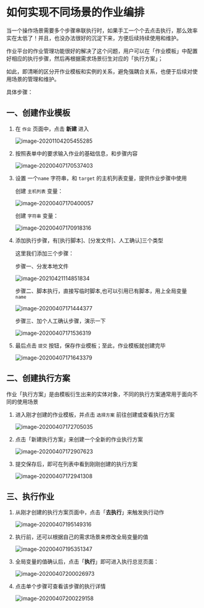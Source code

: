 # 如何实现不同场景的作业编排

当一个操作场景需要多个步骤串联执行时，如果手工一个个去点击执行，那么效率实在太低了！并且，也没办法很好的沉淀下来，方便后续持续使用和维护。

作业平台的作业管理功能很好的解决了这个问题，用户可以在「作业模板」中配置好相应的执行步骤，然后再根据需求场景衍生对应的「执行方案」；

如此，即清晰的区分开作业模板和实例的关系，避免强耦合关系，也便于后续对使用场景的管理和维护。

具体步骤：

## 一、创建作业模板

1. 在 `作业` 页面中，点击 **新建** 进入

   ![image-20201104205455285](https://bkdocs-1252002024.file.myqcloud.com/ZH/6.0/%E4%BD%9C%E4%B8%9A%E5%B9%B3%E5%8F%B0/%E4%BA%A7%E5%93%81%E7%99%BD%E7%9A%AE%E4%B9%A6/Quick-Starts/media/image-20201104205455285.png)

2. 按照表单中的要求输入作业的基础信息，和步骤内容

   ![image-20200407170537403](https://bkdocs-1252002024.file.myqcloud.com/ZH/6.0/%E4%BD%9C%E4%B8%9A%E5%B9%B3%E5%8F%B0/%E4%BA%A7%E5%93%81%E7%99%BD%E7%9A%AE%E4%B9%A6/Quick-Starts/media/image-20200407170537403.png)

3. 设置 一个`name` 字符串，和 `target` 的主机列表变量，提供作业步骤中使用

   创建 `主机列表` 变量：

   ![image-20200407170400057](https://bkdocs-1252002024.file.myqcloud.com/ZH/6.0/%E4%BD%9C%E4%B8%9A%E5%B9%B3%E5%8F%B0/%E4%BA%A7%E5%93%81%E7%99%BD%E7%9A%AE%E4%B9%A6/Quick-Starts/media/image-20200407170400057.png)

   创建 `字符串` 变量：

   ![image-20200407170918316](https://bkdocs-1252002024.file.myqcloud.com/ZH/6.0/%E4%BD%9C%E4%B8%9A%E5%B9%B3%E5%8F%B0/%E4%BA%A7%E5%93%81%E7%99%BD%E7%9A%AE%E4%B9%A6/Quick-Starts/media/image-20200407170918316.png)

4. 添加执行步骤，有[执行脚本]、[分发文件]、人工确认]三个类型

   这里我们添加三个步骤：

   步骤一、分发本地文件

   ![image-20210421114851834](E:\蓝鲸运营2021\上云\md\官网文档-场景案例\img\image-20210421114851834.png)

   步骤二、脚本执行，直接写临时脚本,也可以引用已有脚本，用上全局变量 `name`

   ![image-20200407171444377](https://bkdocs-1252002024.file.myqcloud.com/ZH/6.0/%E4%BD%9C%E4%B8%9A%E5%B9%B3%E5%8F%B0/%E4%BA%A7%E5%93%81%E7%99%BD%E7%9A%AE%E4%B9%A6/Quick-Starts/media/image-20200407171444377.png)

   步骤三、加个人工确认步骤，演示一下

   ![image-20200407171536319](https://bkdocs-1252002024.file.myqcloud.com/ZH/6.0/%E4%BD%9C%E4%B8%9A%E5%B9%B3%E5%8F%B0/%E4%BA%A7%E5%93%81%E7%99%BD%E7%9A%AE%E4%B9%A6/Quick-Starts/media/image-20200407171536319.png)

5. 最后点击 `提交` 按钮，保存作业模板；至此，作业模板就创建完毕

   ![image-20200407171643379](https://bkdocs-1252002024.file.myqcloud.com/ZH/6.0/%E4%BD%9C%E4%B8%9A%E5%B9%B3%E5%8F%B0/%E4%BA%A7%E5%93%81%E7%99%BD%E7%9A%AE%E4%B9%A6/Quick-Starts/media/image-20200407171643379.png)

## 二、创建执行方案

作业「执行方案」是由模板衍生出来的实体对象，不同的执行方案通常用于面向不同的使用场景

1. 进入刚才创建的作业模板，并点击 `选择方案` 前往创建或查看执行方案

   ![image-20200407172705035](https://bkdocs-1252002024.file.myqcloud.com/ZH/6.0/%E4%BD%9C%E4%B8%9A%E5%B9%B3%E5%8F%B0/%E4%BA%A7%E5%93%81%E7%99%BD%E7%9A%AE%E4%B9%A6/Quick-Starts/media/image-20200407172705035.png)

2. 点击「新建执行方案」来创建一个全新的作业执行方案

   ![image-20200407172907623](https://bkdocs-1252002024.file.myqcloud.com/ZH/6.0/%E4%BD%9C%E4%B8%9A%E5%B9%B3%E5%8F%B0/%E4%BA%A7%E5%93%81%E7%99%BD%E7%9A%AE%E4%B9%A6/Quick-Starts/media/image-20200407172907623.png)

3. 提交保存后，即可在列表中看到刚刚创建的执行方案

   ![image-20200407172941308](https://bkdocs-1252002024.file.myqcloud.com/ZH/6.0/%E4%BD%9C%E4%B8%9A%E5%B9%B3%E5%8F%B0/%E4%BA%A7%E5%93%81%E7%99%BD%E7%9A%AE%E4%B9%A6/Quick-Starts/media/image-20200407172941308.png)

## 三、执行作业

1. 从刚才创建的执行方案页面中，点击「**去执行**」来触发执行动作

   ![image-20200407195149316](https://bkdocs-1252002024.file.myqcloud.com/ZH/6.0/%E4%BD%9C%E4%B8%9A%E5%B9%B3%E5%8F%B0/%E4%BA%A7%E5%93%81%E7%99%BD%E7%9A%AE%E4%B9%A6/Quick-Starts/media/image-20200407195149316.png)

2. 执行前，还可以根据自己的需求场景来修改全局变量的值

   ![image-20200407195351347](https://bkdocs-1252002024.file.myqcloud.com/ZH/6.0/%E4%BD%9C%E4%B8%9A%E5%B9%B3%E5%8F%B0/%E4%BA%A7%E5%93%81%E7%99%BD%E7%9A%AE%E4%B9%A6/Quick-Starts/media/image-20200407195351347.png)

3. 全局变量的值确认后，点击「**执行**」即可进入执行总览页面：

   ![image-20200407200026973](https://bkdocs-1252002024.file.myqcloud.com/ZH/6.0/%E4%BD%9C%E4%B8%9A%E5%B9%B3%E5%8F%B0/%E4%BA%A7%E5%93%81%E7%99%BD%E7%9A%AE%E4%B9%A6/Quick-Starts/media/image-20200407200026973.png)

4. 点击单个步骤可查看该步骤的执行详情

   ![image-20200407200229158](https://bkdocs-1252002024.file.myqcloud.com/ZH/6.0/%E4%BD%9C%E4%B8%9A%E5%B9%B3%E5%8F%B0/%E4%BA%A7%E5%93%81%E7%99%BD%E7%9A%AE%E4%B9%A6/Quick-Starts/media/image-20200407200229158.png)